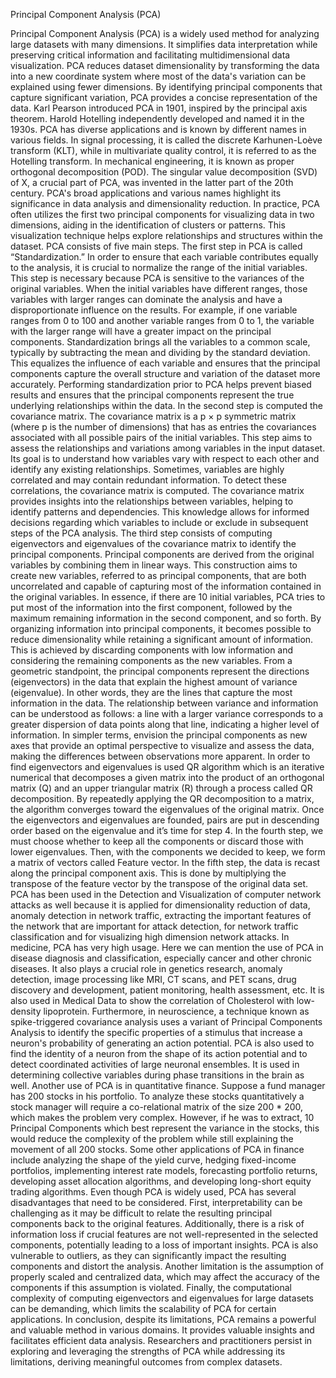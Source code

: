 Principal Component Analysis (PCA)

Principal Component Analysis (PCA) is a widely used method for analyzing large datasets with many dimensions. It simplifies data interpretation while preserving critical information and facilitating multidimensional data visualization. PCA reduces dataset dimensionality by transforming the data into a new coordinate system where most of the data's variation can be explained using fewer dimensions. By identifying principal components that capture significant variation, PCA provides a concise representation of the data.
	Karl Pearson introduced PCA in 1901, inspired by the principal axis theorem. Harold Hotelling independently developed and named it in the 1930s. PCA has diverse applications and is known by different names in various fields. In signal processing, it is called the discrete Karhunen-Loève transform (KLT), while in multivariate quality control, it is referred to as the Hotelling transform. In mechanical engineering, it is known as proper orthogonal decomposition (POD). The singular value decomposition (SVD) of X, a crucial part of PCA, was invented in the latter part of the 20th century. PCA's broad applications and various names highlight its significance in data analysis and dimensionality reduction. In practice, PCA often utilizes the first two principal components for visualizing data in two dimensions, aiding in the identification of clusters or patterns. This visualization technique helps explore relationships and structures within the dataset. 
PCA consists of five main steps. The first step in PCA is called “Standardization.” In order to ensure that each variable contributes equally to the analysis, it is crucial to normalize the range of the initial variables. This step is necessary because PCA is sensitive to the variances of the original variables. When the initial variables have different ranges, those variables with larger ranges can dominate the analysis and have a disproportionate influence on the results. For example, if one variable ranges from 0 to 100 and another variable ranges from 0 to 1, the variable with the larger range will have a greater impact on the principal components. Standardization brings all the variables to a common scale, typically by subtracting the mean and dividing by the standard deviation. 
This equalizes the influence of each variable and ensures that the principal components capture the overall structure and variation of the dataset more accurately. Performing standardization prior to PCA helps prevent biased results and ensures that the principal components represent the true underlying relationships within the data. 
	In the second step is computed the covariance matrix. The covariance matrix is a p × p symmetric matrix (where p is the number of dimensions) that has as entries the covariances associated with all possible pairs of the initial variables. This step aims to assess the relationships and variations among variables in the input dataset. Its goal is to understand how variables vary with respect to each other and identify any existing relationships. Sometimes, variables are highly correlated and may contain redundant information. To detect these correlations, the covariance matrix is computed. The covariance matrix provides insights into the relationships between variables, helping to identify patterns and dependencies.  This knowledge allows for informed decisions regarding which variables to include or exclude in subsequent steps of the PCA analysis. 
	The third step consists of computing eigenvectors and eigenvalues of the covariance matrix to identify the principal components. Principal components are derived from the original variables by combining them in linear ways. This construction aims to create new variables, referred to as principal components, that are both uncorrelated and capable of capturing most of the information contained in the original variables. In essence, if there are 10 initial variables, PCA tries to put most of the information into the first component, followed by the maximum remaining information in the second component, and so forth. 
 By organizing information into principal components, it becomes possible to reduce dimensionality while retaining a significant amount of information. This is achieved by discarding components with low information and considering the remaining components as the new variables. From a geometric standpoint, the principal components represent the directions (eigenvectors) in the data that explain the highest amount of variance (eigenvalue). In other words, they are the lines that capture the most information in the data. The relationship between variance and information can be understood as follows: a line with a larger variance corresponds to a greater dispersion of data points along that line, indicating a higher level of information. In simpler terms, envision the principal components as new axes that provide an optimal perspective to visualize and assess the data, making the differences between observations more apparent. In order to find eigenvectors and eigenvalues is used QR algorithm which is an iterative numerical that decomposes a given matrix into the product of an orthogonal matrix (Q) and an upper triangular matrix (R) through a process called QR decomposition. By repeatedly applying the QR decomposition to a matrix, the algorithm converges toward the eigenvalues of the original matrix. Once the eigenvectors and eigenvalues are founded, pairs are put in descending order based on the eigenvalue and it’s time for step 4.
	In the fourth step, we must choose whether to keep all the components or discard those with lower eigenvalues. Then, with the components we decided to keep, we form a matrix of vectors called Feature vector.
	In the fifth step, the data is recast along the principal component axis. This is done by multiplying the transpose of the feature vector by the transpose of the original data set.
 PCA has been used in the Detection and Visualization of computer network attacks as well because it is applied for dimensionality reduction of data, anomaly detection in network traffic, extracting the important features of the network that are important for attack detection, for network traffic classification and for visualizing high dimension network attacks.
	In medicine, PCA has very high usage. Here we can mention the use of PCA in disease diagnosis and classification, especially cancer and other chronic diseases. It also plays a crucial role in genetics research, anomaly detection, image processing like MRI, CT scans, and PET scans, drug discovery and development, patient monitoring, health assessment, etc. It is also used in Medical Data to show the correlation of Cholesterol with low-density lipoprotein. Furthermore, in neuroscience, a technique known as spike-triggered covariance analysis uses a variant of Principal Components Analysis to identify the specific properties of a stimulus that increase a neuron's probability of generating an action potential. PCA is also used to find the identity of a neuron from the shape of its action potential and to detect coordinated activities of large neuronal ensembles. It is used in determining collective variables during phase transitions in the brain as well.
	Another use of PCA is in quantitative finance. Suppose a fund manager has 200 stocks in his portfolio. To analyze these stocks quantitatively a stock manager will require a co-relational matrix of the size 200 * 200, which makes the problem very complex. However, if he was to extract, 10 Principal Components which best represent the variance in the stocks, this would reduce the complexity of the problem while still explaining the movement of all 200 stocks. Some other applications of PCA in finance include analyzing the shape of the yield curve, hedging fixed-income portfolios, implementing interest rate models, forecasting portfolio returns, developing asset allocation algorithms, and developing long-short equity trading algorithms.
	 Even though PCA is widely used, PCA has several disadvantages that need to be considered. First, interpretability can be challenging as it may be difficult to relate the resulting principal components back to the original features. Additionally, there is a risk of information loss if crucial features are not well-represented in the selected components, potentially leading to a loss of important insights. PCA is also vulnerable to outliers, as they can significantly impact the resulting components and distort the analysis. Another limitation is the assumption of properly scaled and centralized data, which may affect the accuracy of the components if this assumption is violated. Finally, the computational complexity of computing eigenvectors and eigenvalues for large datasets can be demanding, which limits the scalability of PCA for certain applications.
In conclusion, despite its limitations, PCA remains a powerful and valuable method in various domains. It provides valuable insights and facilitates efficient data analysis. Researchers and practitioners persist in exploring and leveraging the strengths of PCA while addressing its limitations, deriving meaningful outcomes from complex datasets.
